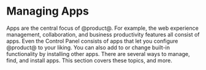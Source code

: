 # Managing Apps [](id=managing-apps)

Apps are the central focus of @product@. For example, the web experience 
management, collaboration, and business productivity features all consist of 
apps. Even the Control Panel consists of apps that let you configure @product@ 
to your liking. You can also add to or change built-in functionality by 
installing other apps. There are several ways to manage, find, and install apps. 
This section covers these topics, and more. 


